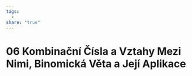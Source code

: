 ```yaml
---
tags:
  - 
share: "true"
---
```


# 06 Kombinační Čísla a Vztahy Mezi Nimi, Binomická Věta a Její Aplikace